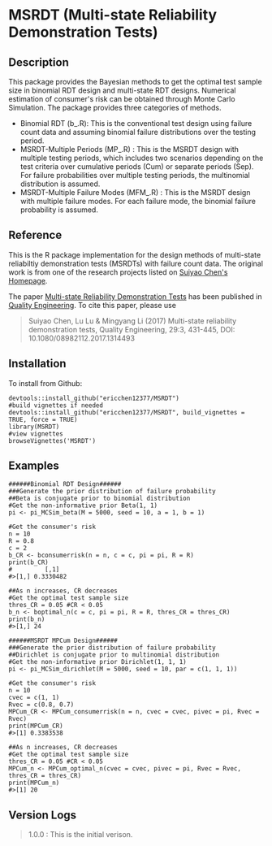 # MSRDT (Multi-state Reliability Demonstration Tests)
## Description
This package provides the Bayesian methods to get the optimal test sample size in binomial RDT design and multi-state RDT designs. Numerical estimation of consumer's risk can be obtained through Monte Carlo Simulation. The package provides three categories of methods.
* Binomial RDT (b_.R): This is the conventional test design using failure count data and assuming binomial failure distributions over the testing period.
* MSRDT-Multiple Periods (MP_.R) : This is the MSRDT design with multiple testing periods, which includes two scenarios depending on the test criteria over cumulative periods (Cum) or separate periods (Sep). For failure probabilities over multiple testing periods, the multinomial distribution is assumed.
* MSRDT-Multiple Failure Modes (MFM_.R) : This is the MSRDT design with multiple failure modes. For each failure mode, the binomial failure probability is assumed.
## Reference
This is the R package implementation for the design methods of multi-state reliabiltiy demonstration tests (MSRDTs) with failure count data. The original work is from one of the research projects listed on [Suiyao Chen's Homepage](https://sites.google.com/mail.usf.edu/suiyaochen-professional/publication?authuser=0). 

The paper [Multi-state Reliability Demonstration Tests](https://www.researchgate.net/publication/315955046_Multi-State_Reliability_Demonstration_Tests) has been published in [Quality Engineering](https://www.tandfonline.com/eprint/6aSdzucbThJSnxZMZira/full). To cite this paper, please use 
> Suiyao Chen, Lu Lu & Mingyang Li (2017) Multi-state reliability demonstration tests, Quality Engineering, 29:3, 431-445, DOI: 10.1080/08982112.2017.1314493
## Installation
To install from Github:
```
devtools::install_github("ericchen12377/MSRDT")
#build vignettes if needed
devtools::install_github("ericchen12377/MSRDT", build_vignettes = TRUE, force = TRUE)
library(MSRDT)
#view vignettes
browseVignettes('MSRDT')
```
## Examples
```
######Binomial RDT Design######
###Generate the prior distribution of failure probability
##Beta is conjugate prior to binomial distribution
#Get the non-informative prior Beta(1, 1)
pi <- pi_MCSim_beta(M = 5000, seed = 10, a = 1, b = 1)

#Get the consumer's risk
n = 10
R = 0.8
c = 2
b_CR <- bconsumerrisk(n = n, c = c, pi = pi, R = R)
print(b_CR)
#         [,1]
#>[1,] 0.3330482

##As n increases, CR decreases
#Get the optimal test sample size
thres_CR = 0.05 #CR < 0.05
b_n <- boptimal_n(c = c, pi = pi, R = R, thres_CR = thres_CR)
print(b_n)
#>[1,] 24

```
```
######MSRDT MPCum Design######
###Generate the prior distribution of failure probability
##Dirichlet is conjugate prior to multinomial distribution
#Get the non-informative prior Dirichlet(1, 1, 1)
pi <- pi_MCSim_dirichlet(M = 5000, seed = 10, par = c(1, 1, 1))

#Get the consumer's risk
n = 10
cvec = c(1, 1)
Rvec = c(0.8, 0.7)
MPCum_CR <- MPCum_consumerrisk(n = n, cvec = cvec, pivec = pi, Rvec = Rvec)
print(MPCum_CR)
#>[1] 0.3383538

##As n increases, CR decreases
#Get the optimal test sample size
thres_CR = 0.05 #CR < 0.05
MPCum_n <- MPCum_optimal_n(cvec = cvec, pivec = pi, Rvec = Rvec, thres_CR = thres_CR)
print(MPCum_n)
#>[1] 20
```

## Version Logs
> 1.0.0 : This is the initial verison.
